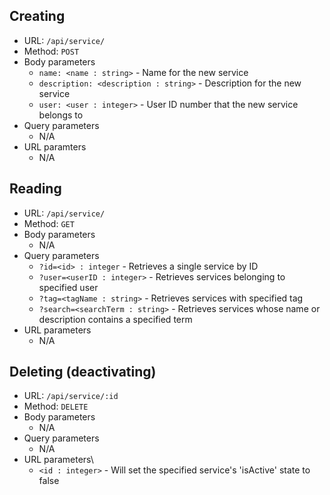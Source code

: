 
## Creating
- URL: `/api/service/`
- Method: `POST`
- Body parameters
    - `name: <name : string>` - Name for the new service
    - `description: <description : string>` - Description for the new service
    - `user: <user : integer>` - User ID number that the new service belongs to
- Query parameters
    - N/A
- URL paramters
    - N/A

## Reading
- URL: `/api/service/`
- Method: `GET`
- Body parameters
    - N/A
- Query parameters
    - `?id=<id> : integer` - Retrieves a single service by ID
    - `?user=<userID : integer>` - Retrieves services belonging to specified user
    - `?tag=<tagName : string>` - Retrieves services with specified tag
    - `?search=<searchTerm : string>` - Retrieves services whose name or description contains a specified term
- URL parameters
    - N/A

## Deleting (deactivating)
- URL: `/api/service/:id`
- Method: `DELETE`
- Body parameters
    - N/A
- Query parameters
    - N/A
- URL parameters\
    - `<id : integer>` - Will set the specified service's 'isActive' state to false 